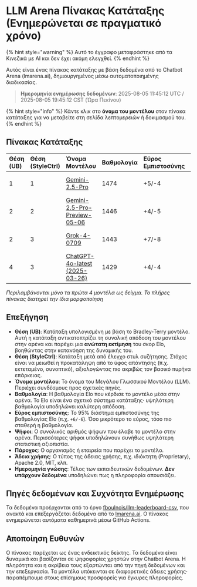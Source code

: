 # LLM Arena Πίνακας Κατάταξης (Ενημερώνεται σε πραγματικό χρόνο)


{% hint style="warning" %}
Αυτό το έγγραφο μεταφράστηκε από τα Κινεζικά με AI και δεν έχει ακόμη ελεγχθεί.
{% endhint %}




Αυτός είναι ένας πίνακας κατάταξης με βάση δεδομένα από το Chatbot Arena (lmarena.ai), δημιουργημένος μέσω αυτοματοποιημένης διαδικασίας.

> **Ημερομηνία ενημέρωσης δεδομένων**: 2025-08-05 11:45:12 UTC / 2025-08-05 19:45:12 CST (Ώρα Πεκίνου)

{% hint style="info" %}
Κάντε κλικ στο **όνομα του μοντέλου** στον πίνακα κατάταξης για να μεταβείτε στη σελίδα λεπτομερειών ή δοκιμασμού του.
{% endhint %}

## Πίνακας Κατάταξης

| Θέση (UB) | Θέση (StyleCtrl) | Όνομα Μοντέλου                                                                                                                                 |   Βαθμολογία | Εύρος Εμπιστοσύνης | Ψήφοι      | Πάροχος Υπηρεσιών            | Άδεια Χρήσης                    | Ημερομηνία Γνώσης |
|:---|:---|:---|:---|:---|:---|:---|:---|:---|
| 1 | 1 | [Gemini-2.5-Pro](http://aistudio.google.com/app/prompts/new_chat?model=gemini-2.5-pro)                                      | 1474 | +5/-4   | 19,209  | Google                 | Proprietary             | Δεν υπάρχουν δεδομένα     |
| 2 | 2 | [Gemini-2.5-Pro-Preview-05-06](http://aistudio.google.com/app/prompts/new_chat?model=gemini-2.5-pro-preview-05-06)          | 1446 | +4/-5   | 13,692  | Google                 | Proprietary             | Δεν υπάρχουν δεδομένα     |
| 2 | 3 | [Grok-4-0709](https://docs.x.ai/docs/models/grok-4-0709)                                                                    | 1443 | +7/-8   | 5,725   | xAI                    | Proprietary             | Δεν υπάρχουν δεδομένα     |
| 4 | 3 | [ChatGPT-4o-latest (2025-03-26)](https://x.com/OpenAI/status/1905331956856050135)                                           | 1429 | +4/-4   | 26,230  | OpenAI                 | Proprietary             | Δεν υπάρχουν δεδομένα     |

*Περιλαμβάνονται μόνο τα πρώτα 4 μοντέλα ως δείγμα. Το πλήρες πίνακας διατηρεί την ίδια μορφοποίηση*

## Επεξήγηση

- **Θέση (UB)**: Κατάταξη υπολογισμένη με βάση το Bradley-Terry μοντέλο. Αυτή η κατάταξη αντικατοπτρίζει τη συνολική απόδοση του μοντέλου στην αρένα και παρέχει μια **ανώτατη εκτίμηση** του σκορ Elo, βοηθώντας στην κατανόηση της δυναμικής του.
- **Θέση (StyleCtrl)**: Κατάταξη μετά από έλεγχο στυλ συζήτησης. Στόχος είναι να μειωθεί η προκατάληψη από το ύφος απάντησης (π.χ. εκτεταμένο, συνοπτικό), αξιολογώντας πιο ακριβώς τον βασικό πυρήνα επάρκειας.
- **Όνομα μοντέλου**: Το όνομα του Μεγάλου Γλωσσικού Μοντέλου (LLM). Περιέχει συνδέσμους προς σχετικές πηγές.
- **Βαθμολογία**: Η βαθμολογία Elo που κέρδισε το μοντέλο μέσα στην αρένα. Το Elo είναι ένα σχετικό σύστημα κατάταξης· υψηλότερη βαθμολογία υποδηλώνει καλύτερη απόδοση.
- **Εύρος εμπιστοσύνης**: Το 95% διάστημα εμπιστοσύνης της βαθμολογίας Elo (π.χ. `+6/-6`). Όσο μικρότερο το εύρος, τόσο πιο σταθερή η βαθμολογία.
- **Ψήφοι**: Ο συνολικός αριθμός ψήφων που έλαβε το μοντέλο στην αρένα. Περισσότερες ψήφοι υποδηλώνουν συνήθως υψηλότερη στατιστική αξιοπιστία.
- **Πάροχος**: Ο οργανισμός ή εταιρεία που παρέχει το μοντέλο.
- **Άδεια χρήσης**: Ο τύπος της άδειας χρήσης, π.χ. ιδιόκτητη (Proprietary), Apache 2.0, MIT, κλπ.
- **Ημερομηνία γνώσης**: Τέλος των εκπαιδευτικών δεδομένων. **Δεν υπάρχουν δεδομένα** υποδηλώνει πως η πληροφορία απουσιάζει.

## Πηγές δεδομένων και Συχνότητα Ενημέρωσης

Τα δεδομένα προέρχονται από το έργο [fboulnois/llm-leaderboard-csv](https://github.com/fboulnois/llm-leaderboard-csv), που ανακτά και επεξεργάζεται δεδομένα από το [lmarena.ai](https://lmarena.ai/). Ο πίνακας ενημερώνεται αυτόματα καθημερινά μέσω GitHub Actions.

## Αποποίηση Ευθυνών

Ο πίνακας παρέχεται ως ένας ενδεικτικός δείκτης. Τα δεδομένα είναι δυναμικά και βασίζονται σε ψηφοφορίες χρηστών στην Chatbot Arena. Η πληρότητα και η ακρίβεια τους εξαρτώνται από την πηγή δεδομένων και την επεξεργασία. Τα μοντέλα υπόκεινται σε διαφορετικές άδειες χρήσης· παραπέμπουμε στους επίσημους προσφορείς για έγκυρες πληροφορίες.